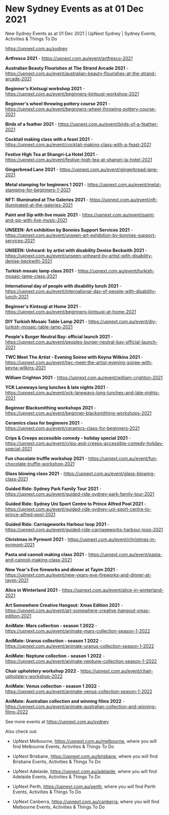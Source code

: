 # New Sydney Events as at 01 Dec 2021
New Sydney Events as at 01 Dec 2021 | UpNext Sydney | Sydney Events, Activities &amp; Things To Do

https://upnext.com.au/sydney


**Artfresco 2021** - https://upnext.com.au/event/artfresco-2021

**Australian Beauty Flourishes at The Strand Arcade 2021** - https://upnext.com.au/event/australian-beauty-flourishes-at-the-strand-arcade-2021

**Beginner's Kintsugi workshop 2021** - https://upnext.com.au/event/beginners-kintsugi-workshop-2021

**Beginner's wheel throwing pottery course 2021** - https://upnext.com.au/event/beginners-wheel-throwing-pottery-course-2021

**Birds of a feather 2021** - https://upnext.com.au/event/birds-of-a-feather-2021

**Cocktail making class with a feast 2021** - https://upnext.com.au/event/cocktail-making-class-with-a-feast-2021

**Festive High Tea at Shangri-La Hotel 2021** - https://upnext.com.au/event/festive-high-tea-at-shangri-la-hotel-2021

**Gingerbread Lane 2021** - https://upnext.com.au/event/gingerbread-lane-2021

**Metal stamping for beginners 1 2021** - https://upnext.com.au/event/metal-stamping-for-beginners-1-2021

**NFT: Illuminated at The Galeries 2021** - https://upnext.com.au/event/nft-illuminated-at-the-galeries-2021

**Paint and Sip with live music 2021** - https://upnext.com.au/event/paint-and-sip-with-live-music-2021

**UNSEEN: Art exhibition by Bonnies Support Services 2021** - https://upnext.com.au/event/unseen-art-exhibition-by-bonnies-support-services-2021

**UNSEEN: Unheard: by artist with disability Denise Beckwith 2021** - https://upnext.com.au/event/unseen-unheard-by-artist-with-disability-denise-beckwith-2021

**Turkish mosaic lamp class 2021** - https://upnext.com.au/event/turkish-mosaic-lamp-class-2021

**International day of people with disability lunch 2021** - https://upnext.com.au/event/international-day-of-people-with-disability-lunch-2021

**Beginner's Kintsugi at Home 2021** - https://upnext.com.au/event/beginners-kintsugi-at-home-2021

**DIY Turkish Mosaic Table Lamp 2021** - https://upnext.com.au/event/diy-turkish-mosaic-table-lamp-2021

**People's Burger Neutral Bay: official launch 2021** - https://upnext.com.au/event/peoples-burger-neutral-bay-official-launch-2021

**TWC Meet The Artist - Evening Soiree with Keyna Wilkins 2021** - https://upnext.com.au/event/twc-meet-the-artist-evening-soiree-with-keyna-wilkins-2021

**William Crighton 2021** - https://upnext.com.au/event/william-crighton-2021

**YCK Laneways long lunches & late nights 2021** - https://upnext.com.au/event/yck-laneways-long-lunches-and-late-nights-2021

**Beginner Blacksmithing workshops 2021** - https://upnext.com.au/event/beginner-blacksmithing-workshops-2021

**Ceramics class for beginners 2021** - https://upnext.com.au/event/ceramics-class-for-beginners-2021

**Crips & Creeps accessible comedy - holiday special 2021** - https://upnext.com.au/event/crips-and-creeps-accessible-comedy-holiday-special-2021

**Fun chocolate truffle workshop 2021** - https://upnext.com.au/event/fun-chocolate-truffle-workshop-2021

**Glass blowing class 2021** - https://upnext.com.au/event/glass-blowing-class-2021

**Guided Ride: Sydney Park Family Tour 2021** - https://upnext.com.au/event/guided-ride-sydney-park-family-tour-2021

**Guided Ride: Sydney Uni Sport Centre to Prince Alfred Pool 2021** - https://upnext.com.au/event/guided-ride-sydney-uni-sport-centre-to-prince-alfred-pool-2021

**Guided Ride: Carriageworks Harbour loop 2021** - https://upnext.com.au/event/guided-ride-carriageworks-harbour-loop-2021

**Christmas in Pyrmont 2021** - https://upnext.com.au/event/christmas-in-pyrmont-2021

**Pasta and cannoli making class 2021** - https://upnext.com.au/event/pasta-and-cannoli-making-class-2021

**New Year's Eve fireworks and dinner at Tayim 2021** - https://upnext.com.au/event/new-years-eve-fireworks-and-dinner-at-tayim-2021

**Alice in Winterland 2021** - https://upnext.com.au/event/alice-in-winterland-2021

**Art Somewhere Creative Hangout: Xmas Edition 2021** - https://upnext.com.au/event/art-somewhere-creative-hangout-xmas-edition-2021

**AniMate: Mars collection - season 1 2022** - https://upnext.com.au/event/animate-mars-collection-season-1-2022

**AniMate: Uranus collection - season 1 2022** - https://upnext.com.au/event/animate-uranus-collection-season-1-2022

**AniMate: Neptune collection - season 1 2022** - https://upnext.com.au/event/animate-neptune-collection-season-1-2022

**Chair upholstery workshop 2022** - https://upnext.com.au/event/chair-upholstery-workshop-2022

**AniMate: Venus collection - season 1 2022** - https://upnext.com.au/event/animate-venus-collection-season-1-2022

**AniMate: Australian collection and winning films 2022** - https://upnext.com.au/event/animate-australian-collection-and-winning-films-2022



See more events at https://upnext.com.au/sydney


Also check out:

* UpNext Melbourne, https://upnext.com.au/melbourne, where you will find Melbourne Events, Activities & Things To Do

* UpNext Brisbane, https://upnext.com.au/brisbane, where you will find Brisbane Events, Activities & Things To Do

* UpNext Adelaide, https://upnext.com.au/adelaide, where you will find Adelaide Events, Activities & Things To Do

* UpNext Perth, https://upnext.com.au/perth, where you will find Perth Events, Activities & Things To Do

* UpNext Canberra, https://upnext.com.au/canberra, where you will find Melbourne Events, Activities & Things To Do